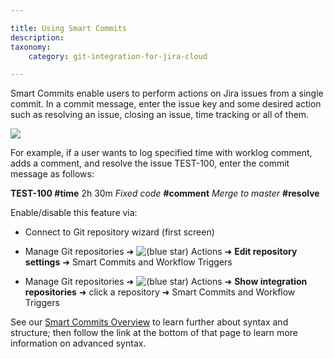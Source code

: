```yaml
---

title: Using Smart Commits
description:
taxonomy:
    category: git-integration-for-jira-cloud

---
```

Smart Commits enable users to perform actions on Jira issues from a single commit. In a commit message, enter the issue key and some desired action such as resolving an issue, closing an issue, time tracking or all of them.

![](https://bigbrassband.atlassian.net/wiki/download/thumbnails/923664519/smart-commit-example.png?version=1&modificationDate=1606548093273&cacheVersion=1&api=v2&width=510&height=157)

For example, if a user wants to log specified time with worklog comment, adds a comment, and resolve the issue TEST-100, enter the commit message as follows:

**TEST-100 #time** 2h 30m _Fixed code_ **#comment** _Merge to master_ **#resolve**

Enable/disable this feature via:

*   Connect to Git repository wizard (first screen)

*   Manage Git repositories ➜ ![(blue star)](https://bigbrassband.atlassian.net/wiki/s/-1639011364/6452/8b4898d3c114827e64ec143b4fa79bb76a6cfa5b/_/images/icons/emoticons/star_blue.png) Actions ➜ **Edit repository settings** ➜ Smart Commits and Workflow Triggers

*   Manage Git repositories ➜ ![(blue star)](https://bigbrassband.atlassian.net/wiki/s/-1639011364/6452/8b4898d3c114827e64ec143b4fa79bb76a6cfa5b/_/images/icons/emoticons/star_blue.png) Actions ➜ **Show integration repositories** ➜ click a repository ➜ Smart Commits and Workflow Triggers


See our [Smart Commits Overview](/wiki/spaces/GITCLOUD/pages/109314182/Smart+Commits+Overview) to learn further about syntax and structure; then follow the link at the bottom of that page to learn more information on advanced syntax.